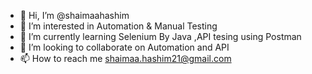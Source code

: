 - 👋 Hi, I’m @shaimaahashim
- 👀 I’m interested in Automation & Manual Testing
- 🌱 I’m currently learning Selenium By Java ,API tesing using Postman
- 💞️ I’m looking to collaborate on Automation and API
- 📫 How to reach me shaimaa.hashim21@gmail.com

<!---
shaimaahashim/shaimaahashim is a ✨ special ✨ repository because its `README.md` (this file) appears on your GitHub profile.
You can click the Preview link to take a look at your changes.
--->

